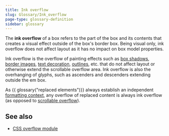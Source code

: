 ```yaml
---
title: Ink overflow
slug: Glossary/Ink_overflow
page-type: glossary-definition
sidebar: glossary
---
```


The **ink overflow** of a box refers to the part of the box and its contents that creates a visual effect outside of the box's border box. Being visual only, ink overflow does not affect layout as it has no impact on box model properties.

Ink overflow is the overflow of painting effects such as [box shadows](/en-US/docs/Web/CSS/box-shadow), [border images](/en-US/docs/Web/CSS/CSS_backgrounds_and_borders), [text decoration](/en-US/docs/Web/CSS/CSS_text_decoration), [outlines](/en-US/docs/Web/CSS/outline), etc. that do not affect layout or otherwise extend the scrollable overflow area. Ink overflow is also the overhanging of glyphs, such as ascenders and descenders extending outside the em box.

As {{ glossary("replaced elements")}} always establish an independent [formatting context](/en-US/docs/Web/CSS/CSS_display/Introduction_to_formatting_contexts), any overflow of replaced content is always ink overflow (as opposed to [scrollable overflow](/en-US/docs/Learn_web_development/Core/Styling_basics/Overflow)).

## See also

- [CSS overflow module](/en-US/docs/Web/CSS/CSS_overflow)
